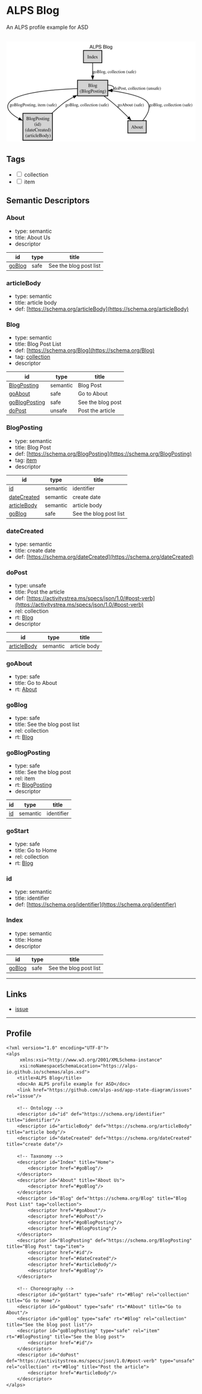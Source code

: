 # ALPS Blog

An ALPS profile example for ASD

<!-- Container for the ASDs -->
[<img src="profile.svg">](profile.title.svg)
---


## Tags
* <input type="checkbox" id="tag-collection" class="tag-trigger-checkbox" data-tag="collection" name="tag-collection"><label for="tag-collection"> collection</label>
* <input type="checkbox" id="tag-item" class="tag-trigger-checkbox" data-tag="item" name="tag-item"><label for="tag-item"> item</label>

## Semantic Descriptors

 
### <a name="About">About</a>
 * type: semantic
 * title: About Us
 * descriptor

| id | type | title |
|---|---|---|
| [goBlog](#goBlog) | safe | See the blog post list |

### <a name="articleBody">articleBody</a>
 * type: semantic
 * title: article body
 * def: [https://schema.org/articleBody](https://schema.org/articleBody)

### <a name="Blog">Blog</a>
 * type: semantic
 * title: Blog Post List
 * def: [https://schema.org/Blog](https://schema.org/Blog)
 * tag: [collection](#tag-collection)
 * descriptor

| id | type | title |
|---|---|---|
| [BlogPosting](#BlogPosting) | semantic | Blog Post |
| [goAbout](#goAbout) | safe | Go to About |
| [goBlogPosting](#goBlogPosting) | safe | See the blog post |
| [doPost](#doPost) | unsafe | Post the article |

### <a name="BlogPosting">BlogPosting</a>
 * type: semantic
 * title: Blog Post
 * def: [https://schema.org/BlogPosting](https://schema.org/BlogPosting)
 * tag: [item](#tag-item)
 * descriptor

| id | type | title |
|---|---|---|
| [id](#id) | semantic | identifier |
| [dateCreated](#dateCreated) | semantic | create date |
| [articleBody](#articleBody) | semantic | article body |
| [goBlog](#goBlog) | safe | See the blog post list |

### <a name="dateCreated">dateCreated</a>
 * type: semantic
 * title: create date
 * def: [https://schema.org/dateCreated](https://schema.org/dateCreated)

### <a name="doPost">doPost</a>
 * type: unsafe
 * title: Post the article
 * def: [https://activitystrea.ms/specs/json/1.0/#post-verb](https://activitystrea.ms/specs/json/1.0/#post-verb)
 * rel: collection
 * rt: [Blog](#Blog)
 * descriptor

| id | type | title |
|---|---|---|
| [articleBody](#articleBody) | semantic | article body |

### <a name="goAbout">goAbout</a>
 * type: safe
 * title: Go to About
 * rt: [About](#About)

### <a name="goBlog">goBlog</a>
 * type: safe
 * title: See the blog post list
 * rel: collection
 * rt: [Blog](#Blog)

### <a name="goBlogPosting">goBlogPosting</a>
 * type: safe
 * title: See the blog post
 * rel: item
 * rt: [BlogPosting](#BlogPosting)
 * descriptor

| id | type | title |
|---|---|---|
| [id](#id) | semantic | identifier |

### <a name="goStart">goStart</a>
 * type: safe
 * title: Go to Home
 * rel: collection
 * rt: [Blog](#Blog)

### <a name="id">id</a>
 * type: semantic
 * title: identifier
 * def: [https://schema.org/identifier](https://schema.org/identifier)

### <a name="Index">Index</a>
 * type: semantic
 * title: Home
 * descriptor

| id | type | title |
|---|---|---|
| [goBlog](#goBlog) | safe | See the blog post list |



---

## Links


* <a rel="issue" href="https://github.com/alps-asd/app-state-diagram/issues">issue</a>

---

## Profile
<pre><code>&lt;?xml version=&quot;1.0&quot; encoding=&quot;UTF-8&quot;?&gt;
&lt;alps
     xmlns:xsi=&quot;http://www.w3.org/2001/XMLSchema-instance&quot;
     xsi:noNamespaceSchemaLocation=&quot;https://alps-io.github.io/schemas/alps.xsd&quot;&gt;
    &lt;title&gt;ALPS Blog&lt;/title&gt;
    &lt;doc&gt;An ALPS profile example for ASD&lt;/doc&gt;
    &lt;link href=&quot;https://github.com/alps-asd/app-state-diagram/issues&quot; rel=&quot;issue&quot;/&gt;

    &lt;!-- Ontology --&gt;
    &lt;descriptor id=&quot;id&quot; def=&quot;https://schema.org/identifier&quot; title=&quot;identifier&quot;/&gt;
    &lt;descriptor id=&quot;articleBody&quot; def=&quot;https://schema.org/articleBody&quot; title=&quot;article body&quot;/&gt;
    &lt;descriptor id=&quot;dateCreated&quot; def=&quot;https://schema.org/dateCreated&quot; title=&quot;create date&quot;/&gt;

    &lt;!-- Taxonomy --&gt;
    &lt;descriptor id=&quot;Index&quot; title=&quot;Home&quot;&gt;
        &lt;descriptor href=&quot;#goBlog&quot;/&gt;
    &lt;/descriptor&gt;
    &lt;descriptor id=&quot;About&quot; title=&quot;About Us&quot;&gt;
        &lt;descriptor href=&quot;#goBlog&quot;/&gt;
    &lt;/descriptor&gt;
    &lt;descriptor id=&quot;Blog&quot; def=&quot;https://schema.org/Blog&quot; title=&quot;Blog Post List&quot; tag=&quot;collection&quot;&gt;
        &lt;descriptor href=&quot;#goAbout&quot;/&gt;
        &lt;descriptor href=&quot;#doPost&quot;/&gt;
        &lt;descriptor href=&quot;#goBlogPosting&quot;/&gt;
        &lt;descriptor href=&quot;#BlogPosting&quot;/&gt;
    &lt;/descriptor&gt;
    &lt;descriptor id=&quot;BlogPosting&quot; def=&quot;https://schema.org/BlogPosting&quot; title=&quot;Blog Post&quot; tag=&quot;item&quot;&gt;
        &lt;descriptor href=&quot;#id&quot;/&gt;
        &lt;descriptor href=&quot;#dateCreated&quot;/&gt;
        &lt;descriptor href=&quot;#articleBody&quot;/&gt;
        &lt;descriptor href=&quot;#goBlog&quot;/&gt;
    &lt;/descriptor&gt;

    &lt;!-- Choreography --&gt;
    &lt;descriptor id=&quot;goStart&quot; type=&quot;safe&quot; rt=&quot;#Blog&quot; rel=&quot;collection&quot; title=&quot;Go to Home&quot;/&gt;
    &lt;descriptor id=&quot;goAbout&quot; type=&quot;safe&quot; rt=&quot;#About&quot; title=&quot;Go to About&quot;/&gt;
    &lt;descriptor id=&quot;goBlog&quot; type=&quot;safe&quot; rt=&quot;#Blog&quot; rel=&quot;collection&quot; title=&quot;See the blog post list&quot;/&gt;
    &lt;descriptor id=&quot;goBlogPosting&quot; type=&quot;safe&quot; rel=&quot;item&quot; rt=&quot;#BlogPosting&quot; title=&quot;See the blog post&quot;&gt;
        &lt;descriptor href=&quot;#id&quot;/&gt;
    &lt;/descriptor&gt;
    &lt;descriptor id=&quot;doPost&quot; def=&quot;https://activitystrea.ms/specs/json/1.0/#post-verb&quot; type=&quot;unsafe&quot; rel=&quot;collection&quot; rt=&quot;#Blog&quot; title=&quot;Post the article&quot;&gt;
        &lt;descriptor href=&quot;#articleBody&quot;/&gt;
    &lt;/descriptor&gt;
&lt;/alps&gt;
</code></pre>